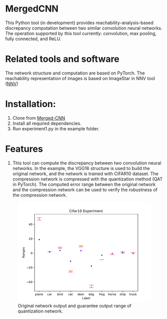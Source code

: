 # MergedCNN
 This Python tool (in development) provides reachability-analysis-based discrepancy computation between two similar convolution neural networks. The operation supported by this tool currently: convolution, max pooling, fully connected, and ReLU.
 # Related tools and software
 The network structure and computation are based on PyTorch. The reachability representation of images is based on ImageStar in NNV tool ([NNV](https://github.com/verivital/nnv))
# Installation:
1) Clone from [Merged-CNN](https://github.com/aicpslab/merged-cnn/)
2) Install all required dependencies.
3) Run experiment1.py in the example folder.
# Features
1) This tool can compute the discrepancy between two convolution neural networks. In the example, the VGG16 structure is used to build the original network, and the network is trained with CIFAR10 dataset. The compression network is compressed with the quantization method (QAT in PyTorch). The computed error range between the original network and the compression network can be used to verify the robustness of the compression network.
<figure>
  <img src="/results/fig exp2.pdf" width="600"> <figcaption>Original network output and guarantee output range of quantization network.</figcaption>
</figure>
